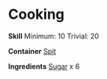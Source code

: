 <!-- TITLE: Sweet Spun Sugar -->
<!-- SUBTITLE: A fluffy treat! -->

# Cooking
**Skill**
Minimum: 10
Trivial: 20

**Container**
[Spit](spit)

**Ingredients**
[Sugar](sugar) x 6